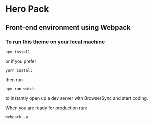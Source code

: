 # Hero Pack
## Front-end environment using Webpack

### To run this theme on your local machine
```
npm install
```

or if you prefer
```
yarn install
```

then run
```
npm run watch
```

to instantly open up a dev server with BrowserSync and start coding.

When you are ready for production run:
```
webpack -p
```